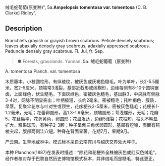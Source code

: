 绒毛蛇葡萄(原变种)",
5a.**Ampelopsis tomentosa var. tomentosa** (C. B. Clarke) Ridley",

## Description
Branchlets grayish or grayish brown scabrous. Petiole densely scabrous; leaves abaxially densely gray scabrous, adaxially appressed scabrous. Peduncle densely gray scabrous. Fl. Jul, fr. Sep.

> ●  Forests, grasslands. Yunnan.
**5a. 绒毛蛇葡萄（原变种）**

A. tomentosa Planch. var. tomentosa

木质藤本。小枝圆柱形，有纵棱纹，被灰色或灰褐色糙毛。叶为单叶，长2-5.5厘米，宽2-5厘米，顶端常3浅裂，基部近截形或阔楔形，边缘每侧有8-10个圆钝锯齿，上面绿色，伏生糙毛，下面灰绿色，密被灰色糙毛，基出脉3，中央脉有侧脉3-4对，网脉不明显突出；叶柄极短，长约2毫米，密被糙毛；托叶褐色，膜质，早落。复聚伞花序与叶对生或顶生，花序梗长2-5厘米，密被灰色糙毛；花梗长1-1.2毫米，无毛；花蕾卵圆形，高1.3-1.6毫米，顶端圆形；萼浅蝶形，无毛；花瓣5，花丝扁平，花药黄色，卵圆形；花盘发达，边缘5浅裂；花柱短，柱头不明显扩大。浆果球形，有种子2-3颗；种子呈倒三角状卵圆形，基部有短喙，表面有钝棱突起，腹部两侧洼穴短，种脊在背面显著。花期7月，果期9月。

产云南。生草地或林中。模式标本采自云南宾川与绍庆交界处大坪子。

本种 Planchon(1887)在发表时描述：“除花和花梗外全株被灰色或红灰色绒毛”，经作者核对存于巴黎自然历史博物馆模式标本，并非绒毛而是糙毛，特此更正。
